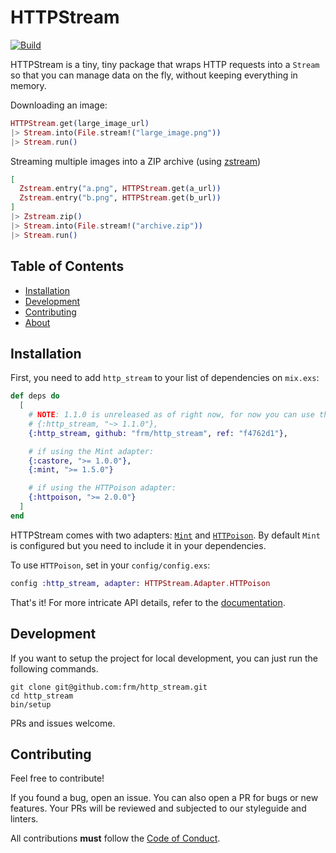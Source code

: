 # HTTPStream

[![Build][build-badge]][build]

HTTPStream is a tiny, tiny package that wraps HTTP requests into a `Stream` so
that you can manage data on the fly, without keeping everything in memory.

Downloading an image:

```elixir
HTTPStream.get(large_image_url)
|> Stream.into(File.stream!("large_image.png"))
|> Stream.run()
```

Streaming multiple images into a ZIP archive (using [zstream][zstream])

```elixir
[
  Zstream.entry("a.png", HTTPStream.get(a_url))
  Zstream.entry("b.png", HTTPStream.get(b_url))
]
|> Zstream.zip()
|> Stream.into(File.stream!("archive.zip"))
|> Stream.run()
```

## Table of Contents

- [Installation](#installation)
- [Development](#development)
- [Contributing](#contributing)
- [About](#about)

## Installation

First, you need to add `http_stream` to your list of dependencies on `mix.exs`:

```elixir
def deps do
  [
    # NOTE: 1.1.0 is unreleased as of right now, for now you can use this github ref
    # {:http_stream, "~> 1.1.0"},
    {:http_stream, github: "frm/http_stream", ref: "f4762d1"},

    # if using the Mint adapter:
    {:castore, ">= 1.0.0"},
    {:mint, ">= 1.5.0"}

    # if using the HTTPoison adapter:
    {:httpoison, ">= 2.0.0"}
  ]
end
```

HTTPStream comes with two adapters: [`Mint`][mint] and [`HTTPoison`][httpoison].
By default `Mint` is configured but you need to include it in your dependencies.

To use `HTTPoison`, set in your `config/config.exs`:

```elixir
config :http_stream, adapter: HTTPStream.Adapter.HTTPoison
```

That's it! For more intricate API details, refer to the [documentation][docs].

## Development

If you want to setup the project for local development, you can just run the
following commands.

```
git clone git@github.com:frm/http_stream.git
cd http_stream
bin/setup
```

PRs and issues welcome.

## Contributing

Feel free to contribute!

If you found a bug, open an issue. You can also open a PR for bugs or new
features. Your PRs will be reviewed and subjected to our styleguide and linters.

All contributions **must** follow the [Code of Conduct][coc].

[build-badge]: https://github.com/frm/http_stream/workflows/build/badge.svg
[build]: https://github.com/frm/http_stream/actions?query=workflow%3Abuild
[zstream]: https://github.com/ananthakumaran/zstream
[mint]: https://github.com/elixir-mint/mint
[httpoison]: https://github.com/edgurgel/httpoison
[docs]: https://hexdocs.pm/http_stream
[coc]: https://github.com/frm/http_stream/blob/master/CODE_OF_CONDUCT.md
